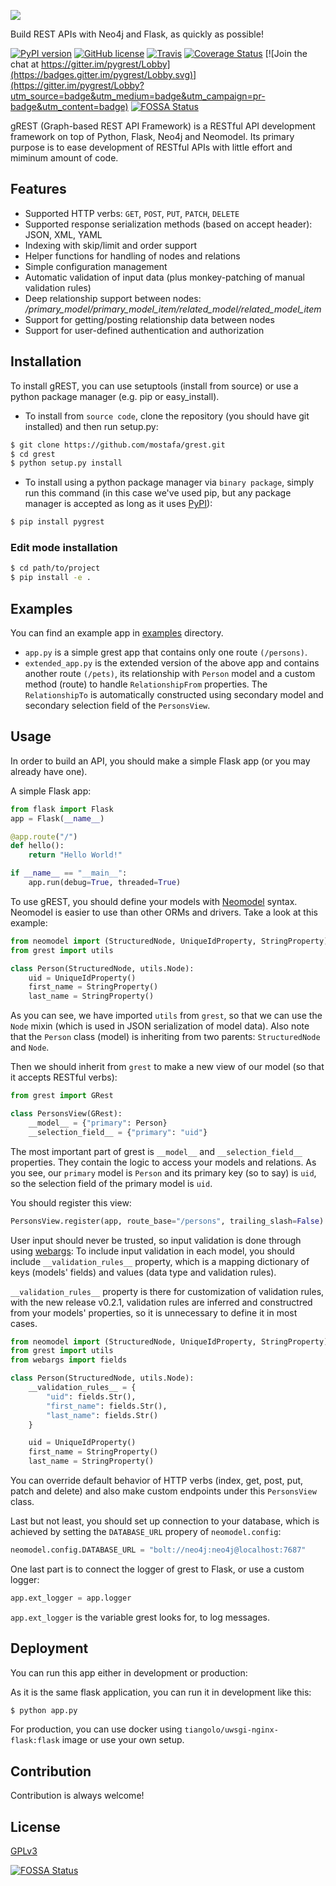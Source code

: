 [![](https://rawgit.com/mostafa/grest/master/assets/gREST-logo.png)](https://github.com/mostafa/grest)

Build REST APIs with Neo4j and Flask, as quickly as possible!

[![PyPI version](https://badge.fury.io/py/pygrest.svg)](https://badge.fury.io/py/pygrest)
[![GitHub license](https://img.shields.io/badge/license-GPLv3-blue.svg)](https://raw.githubusercontent.com/mostafa/grest/master/LICENSE)
[![Travis](https://img.shields.io/travis/mostafa/grest.svg)](https://travis-ci.org/mostafa/grest)
[![Coverage Status](https://coveralls.io/repos/github/mostafa/grest/badge.svg?branch=master)](https://coveralls.io/github/mostafa/grest?branch=master)
[![Join the chat at https://gitter.im/pygrest/Lobby](https://badges.gitter.im/pygrest/Lobby.svg)](https://gitter.im/pygrest/Lobby?utm_source=badge&utm_medium=badge&utm_campaign=pr-badge&utm_content=badge)
[![FOSSA Status](https://app.fossa.io/api/projects/git%2Bgithub.com%2Fmostafa%2Fgrest.svg?type=shield)](https://app.fossa.io/projects/git%2Bgithub.com%2Fmostafa%2Fgrest?ref=badge_shield)

gREST (Graph-based REST API Framework) is a RESTful API development framework on top of Python, Flask, Neo4j and Neomodel. Its primary purpose is to ease development of RESTful APIs with little effort and miminum amount of code.

## Features
* Supported HTTP verbs: `GET`, `POST`, `PUT`, `PATCH`, `DELETE`
* Supported response serialization methods (based on accept header): JSON, XML, YAML
* Indexing with skip/limit and order support
* Helper functions for handling of nodes and relations
* Simple configuration management
* Automatic validation of input data (plus monkey-patching of manual validation rules)
* Deep relationship support between nodes: */primary_model/primary_model_item/related_model/related_model_item*
* Support for getting/posting relationship data between nodes
* Support for user-defined authentication and authorization


## Installation
To install gREST, you can use setuptools (install from source) or use a python package manager (e.g. pip or easy_install).

+ To install from `source code`, clone the repository (you should have git installed) and then run setup.py:
```bash
$ git clone https://github.com/mostafa/grest.git
$ cd grest
$ python setup.py install
```
+ To install using a python package manager via `binary package`, simply run this command (in this case we've used pip, but any package manager is accepted as long as it uses [PyPI](https://pypi.python.org/pypi)):
```bash
$ pip install pygrest
```

### Edit mode installation

```bash
$ cd path/to/project
$ pip install -e .
```

## Examples
You can find an example app in [examples](https://github.com/mostafa/grest/tree/master/examples) directory.
+ `app.py` is a simple grest app that contains only one route `(/persons)`.
+ `extended_app.py` is the extended version of the above app and contains another route `(/pets)`, its relationship with `Person` model and a custom method (route) to handle `RelationshipFrom` properties. The `RelationshipTo` is automatically constructed using secondary model and secondary selection field of the `PersonsView`.

## Usage
In order to build an API, you should make a simple Flask app (or you may already have one).

A simple Flask app:
~~~~python
from flask import Flask
app = Flask(__name__)

@app.route("/")
def hello():
    return "Hello World!"

if __name__ == "__main__":
    app.run(debug=True, threaded=True)
~~~~

To use gREST, you should define your models with [Neomodel](http://neomodel.readthedocs.io/en/latest/getting_started.html#definition) syntax. Neomodel is easier to use than other ORMs and drivers. Take a look at this example:

~~~~python
from neomodel import (StructuredNode, UniqueIdProperty, StringProperty)
from grest import utils

class Person(StructuredNode, utils.Node):
    uid = UniqueIdProperty()
    first_name = StringProperty()
    last_name = StringProperty()
~~~~
As you can see, we have imported `utils` from `grest`, so that we can use the `Node` mixin (which is used in JSON serialization of model data). Also note that the `Person` class (model) is inheriting from two parents: `StructuredNode` and `Node`.

Then we should inherit from `grest` to make a new view of our model (so that it accepts RESTful verbs):
~~~~python
from grest import GRest

class PersonsView(GRest):
    __model__ = {"primary": Person}
    __selection_field__ = {"primary": "uid"}
~~~~
The most important part of grest is `__model__` and `__selection_field__` properties. They contain the logic to access your models and relations. As you see, our `primary` model is `Person` and its primary key (so to say) is `uid`, so the selection field of the primary model is `uid`.

You should register this view:
~~~~python
PersonsView.register(app, route_base="/persons", trailing_slash=False)
~~~~

User input should never be trusted, so input validation is done through using [webargs](https://github.com/sloria/webargs):
To include input validation in each model, you should include `__validation_rules__` property, which is a mapping dictionary of keys (models' fields) and values (data type and validation rules).

`__validation_rules__` property is there for customization of validation rules, with the new release v0.2.1, validation rules are inferred and constructred from your models' properties, so it is unnecessary to define it in most cases.

~~~~python
from neomodel import (StructuredNode, UniqueIdProperty, StringProperty)
from grest import utils
from webargs import fields

class Person(StructuredNode, utils.Node):
    __validation_rules__ = {
        "uid": fields.Str(),
        "first_name": fields.Str(),
        "last_name": fields.Str()
    }

    uid = UniqueIdProperty()
    first_name = StringProperty()
    last_name = StringProperty()
~~~~

You can override default behavior of HTTP verbs (index, get, post, put, patch and delete) and also make custom endpoints under this `PersonsView` class.

Last but not least, you should set up connection to your database, which is achieved by setting the `DATABASE_URL` propery of `neomodel.config`:
~~~~python
neomodel.config.DATABASE_URL = "bolt://neo4j:neo4j@localhost:7687"
~~~~

One last part is to connect the logger of grest to Flask, or use a custom logger:
~~~~python
app.ext_logger = app.logger
~~~~

`app.ext_logger` is the variable grest looks for, to log messages.

## Deployment
You can run this app either in development or production:

As it is the same flask application, you can run it in development like this:
~~~~bash
$ python app.py
~~~~

For production, you can use docker using `tiangolo/uwsgi-nginx-flask:flask` image or use your own setup.

## Contribution
Contribution is always welcome!

## License
[GPLv3](https://github.com/mostafa/grest/blob/master/LICENSE)


[![FOSSA Status](https://app.fossa.io/api/projects/git%2Bgithub.com%2Fmostafa%2Fgrest.svg?type=large)](https://app.fossa.io/projects/git%2Bgithub.com%2Fmostafa%2Fgrest?ref=badge_large)